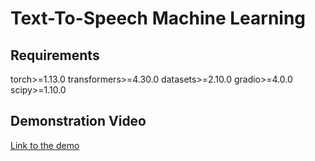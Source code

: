 # Text-To-Speech Machine Learning

## Requirements
torch>=1.13.0
transformers>=4.30.0
datasets>=2.10.0
gradio>=4.0.0
scipy>=1.10.0

## Demonstration Video
[Link to the demo](https://drive.google.com/file/d/1QUHzgi1P4QfIg9Uj85t93CUEsuySuz6k/view?usp=sharing)
